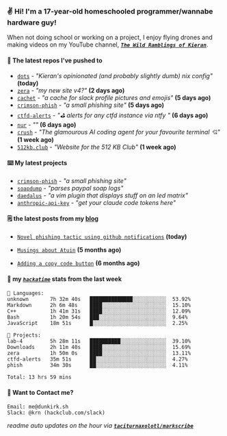 ### ✌️ Hi! I'm a 17-year-old homeschooled programmer/wannabe hardware guy!

When not doing school or working on a project, I enjoy flying drones and making videos on my YouTube channel, [**_`The Wild Ramblings of Kieran`_**](https://youtube.com/@kieran.rambles).

#### 👷 The latest repos I've pushed to

- [`dots`](https://github.com/taciturnaxolotl/dots) - _"Kieran's opinionated (and probably slightly dumb) nix config"_ **(today)**
- [`zera`](https://github.com/taciturnaxolotl/zera) - _"my new site v4?"_ **(2 days ago)**
- [`cachet`](https://github.com/taciturnaxolotl/cachet) - _"a cache for slack profile pictures and emojis"_ **(5 days ago)**
- [`crimson-phish`](https://github.com/taciturnaxolotl/crimson-phish) - _"a small phishing site"_ **(5 days ago)**
- [`ctfd-alerts`](https://github.com/taciturnaxolotl/ctfd-alerts) - _"⛳ alerts for any ctfd instance via ntfy "_ **(6 days ago)**
- [`nur`](https://github.com/charmbracelet/nur) - _""_ **(6 days ago)**
- [`crush`](https://github.com/charmbracelet/crush) - _"The glamourous AI coding agent for your favourite terminal 💘"_ **(1 week ago)**
- [`512kb.club`](https://github.com/kevquirk/512kb.club) - _"Website for the 512 KB Club"_ **(1 week ago)**

#### ⌨️ My latest projects

- [`crimson-phish`](https://github.com/taciturnaxolotl/crimson-phish) - _"a small phishing site"_
- [`soapdump`](https://github.com/taciturnaxolotl/soapdump) - _"parses paypal soap logs"_
- [`daedalus`](https://github.com/taciturnaxolotl/daedalus) - _"a vim plugin that displays stuff on an led matrix"_
- [`anthropic-api-key`](https://github.com/taciturnaxolotl/anthropic-api-key) - _"get your claude code tokens here"_

#### 🗒️ the latest posts from my [blog](https://dunkirk.sh)

- [`Novel phishing tactic using github notifications`](https://dunkirk.sh/blog/github-phishing/) **(today)**

- [`Musings about Atuin`](https://dunkirk.sh/blog/atuin/) **(5 months ago)**

- [`Adding a copy code button`](https://dunkirk.sh/blog/adding-a-copy-button/) **(6 months ago)**



#### 📡 my [_`hackatime`_](https://waka.hackclub.com) stats from the last week

```text
💾 Languages:
unknown       7h 32m 40s   ██████████████░░░░░░░░░░░  53.92%
Markdown      2h 6m 48s    ████░░░░░░░░░░░░░░░░░░░░░  15.10%
C++           1h 41m 31s   ████░░░░░░░░░░░░░░░░░░░░░  12.09%
Bash          1h 20m 54s   ███░░░░░░░░░░░░░░░░░░░░░░  9.64%
JavaScript    18m 51s      █░░░░░░░░░░░░░░░░░░░░░░░░  2.25%

💼 Projects:
lab-4         5h 28m 11s   ██████████░░░░░░░░░░░░░░░  39.10%
Downloads     2h 11m 40s   ████░░░░░░░░░░░░░░░░░░░░░  15.69%
zera          1h 50m 0s    ████░░░░░░░░░░░░░░░░░░░░░  13.11%
ctfd-alerts   35m 51s      ██░░░░░░░░░░░░░░░░░░░░░░░  4.27%
phish         34m 30s      ██░░░░░░░░░░░░░░░░░░░░░░░  4.11%

Total: 13 hrs 59 mins
```

#### 📮 Want to Contact me?

```text
Email: me@dunkirk.sh
Slack: @krn (hackclub.com/slack)
```

_readme auto updates on the hour via [**`taciturnaxolotl/markscribe`**](https://github.com/taciturnaxolotl/markscribe)_
